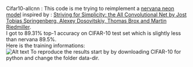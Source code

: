 


Cifar10-allcnn : This code is me trying to reimplement a [nervana neon model](https://github.com/NervanaSystems/ModelZoo/tree/master/ImageClassification/CIFAR10/All_CNN) inspired by : [Striving for Simplicity: the All Convolutional Net by Jost Tobias Springenberg, Alexey Dosovitskiy, Thomas Brox and Martin Riedmiller](http://arxiv.org/abs/1412.6806).  
I got to 89.31% top-1 accuracy on CIFAR-10 test set which is slightly less than nervana 89.5%.  
Here is the training informations:  
![Alt text](/allcnn-c/img.png?raw=true "Optional Title")
To reproduce the results start by by downloading CIFAR-10 for python and change the folder data-dir.  
